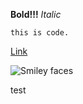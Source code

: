 **Bold!!!**
*Italic*

`this is code.`

[Link](https://github.com/elshaek/phase-0-gps-1.git)

![Smiley faces](happy.png)

test